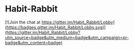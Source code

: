 # Habit-Rabbit

[![Join the chat at https://gitter.im/Habit_Rabbit/Lobby](https://badges.gitter.im/Habit_Rabbit/Lobby.svg)](https://gitter.im/Habit_Rabbit/Lobby?utm_source=badge&utm_medium=badge&utm_campaign=pr-badge&utm_content=badge)